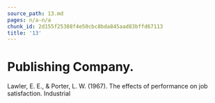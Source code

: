```yaml
---
source_path: 13.md
pages: n/a-n/a
chunk_id: 2d155f25388f4e50cbc8bda845aad83bffd67113
title: '13'
---
```

# Publishing Company.

Lawler, E. E., & Porter, L. W. (1967). The effects of performance on job satisfaction. Industrial
